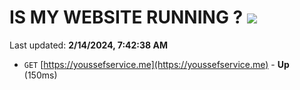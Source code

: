 # IS MY WEBSITE RUNNING ? [![](https://img.shields.io/static/v1?label=Sponsor&message=%E2%9D%A4&logo=GitHub&color=%23fe8e86)](https://github.com/sponsors/<username>)

Last updated: **2/14/2024, 7:42:38 AM**

- `GET` [https://youssefservice.me](https://youssefservice.me) - **Up** (150ms)

